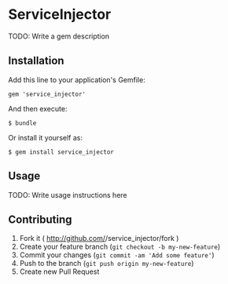 # ServiceInjector

TODO: Write a gem description

## Installation

Add this line to your application's Gemfile:

    gem 'service_injector'

And then execute:

    $ bundle

Or install it yourself as:

    $ gem install service_injector

## Usage

TODO: Write usage instructions here

## Contributing

1. Fork it ( http://github.com/<my-github-username>/service_injector/fork )
2. Create your feature branch (`git checkout -b my-new-feature`)
3. Commit your changes (`git commit -am 'Add some feature'`)
4. Push to the branch (`git push origin my-new-feature`)
5. Create new Pull Request
